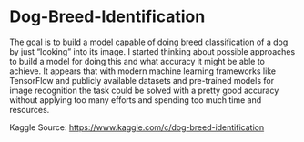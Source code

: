 ﻿# Dog-Breed-Identification
The goal is to build a model capable of doing breed classification of a dog by just “looking” into its image. I started thinking about possible approaches to build a model for doing this and what accuracy it might be able to achieve. It appears that with modern machine learning frameworks like TensorFlow and publicly available datasets and pre-trained models for image recognition the task could be solved with a pretty good accuracy without applying too many efforts and spending too much time and resources.


Kaggle Source: https://www.kaggle.com/c/dog-breed-identification